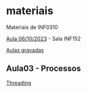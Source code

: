 # materiais
Materiais de INF0310

[Aula 06/10/2023](https://meet.google.com/syx-srae-ssn) - Sala INF152

[Aulas gravadas](https://drive.google.com/drive/folders/1AEIUEAfzXiptB64y_1rsnRoTVLzqa92k?usp=sharing)

## Aula03 - Processos
[Threading](https://youtu.be/AZnGRKFUU0c?si=EdBny08y9OiJhAVs)
